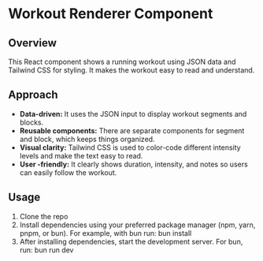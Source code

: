 # Workout Renderer Component

## Overview

This React component shows a running workout using JSON data and Tailwind CSS for styling. It makes the workout easy to read and understand.

## Approach

- **Data-driven:** It uses the JSON input to display workout segments and blocks.
- **Reusable components:** There are separate components for segment and block, which keeps things organized.
- **Visual clarity:** Tailwind CSS is used to color-code different intensity levels and make the text easy to read.
- **User -friendly:** It clearly shows duration, intensity, and notes so users can easily follow the workout.


## Usage

1. Clone the repo
2. Install dependencies using your preferred package manager (npm, yarn, pnpm, or bun). For example, with bun run: bun install
3. After installing dependencies, start the development server. For bun, run: bun run dev